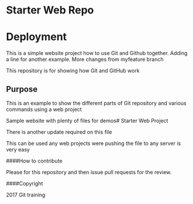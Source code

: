 # Starter Web Repo

# Deployment

This is a simple website project how to use Git and Github together. Adding a line for another example. 
More changes from myfeature branch

This repository is for showing how Git and GitHub work

## Purpose

This is an example to show the different parts of Git repository and various commands using a web project

Sample website with plenty of files for demos# Starter Web Project

There is another update required on this file

This can be used any web projects were pushing the file to any server is very easy

####How to contribute

Please for this repository and then issue pull requests for the review.

####Copyright

2017 Git training

